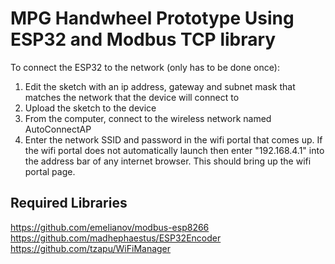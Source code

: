 # MPG Handwheel Prototype Using ESP32 and Modbus TCP library
To connect the ESP32 to the network (only has to be done once):
  1. Edit the sketch with an ip address, gateway and subnet mask that matches the network that the device will connect to
  2. Upload the sketch to the device
  3. From the computer, connect to the wireless network named AutoConnectAP
  4. Enter the network SSID and password in the wifi portal that comes up. If the wifi portal does not automatically launch then enter "192.168.4.1" into the address bar of any      internet browser. This should bring up the wifi portal page. 

## Required Libraries
https://github.com/emelianov/modbus-esp8266
https://github.com/madhephaestus/ESP32Encoder
https://github.com/tzapu/WiFiManager


